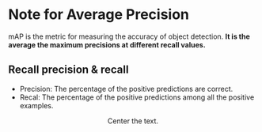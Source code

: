 # Note for Average Precision
mAP is the metric for measuring the accuracy of object detection. **It is the average the maximum precisions at different recall values.**
## Recall precision & recall

* Precision: The percentage of the positive predictions are correct.
* Recal: The percentage of the positive predictions among all the positive examples.
<p align="center">Center the text.</p>
